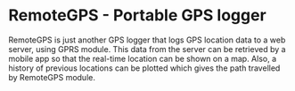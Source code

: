 # RemoteGPS - Portable GPS logger
RemoteGPS is just another GPS logger that logs GPS location data to a web server, using GPRS module. This data from the server can be retrieved by a mobile app so that the real-time location can be shown on a map. Also, a history of previous locations can be plotted which gives the path travelled by RemoteGPS module.

